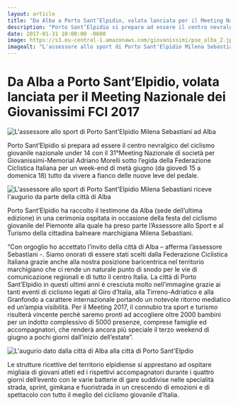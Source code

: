 ```yaml
---
layout: article
title: "Da Alba a Porto Sant’Elpidio, volata lanciata per il Meeting Nazionale dei Giovanissimi FCI 2017"
description: "Porto Sant’Elpidio si prepara ad essere il centro nevralgico del ciclismo giovanile nazionale under 14 con il 31°Meeting Nazionale di società per Giovanissimi-Memorial Adriano Morelli sotto l’egida della Federazione Ciclistica Italiana per un week-end di metà giugno (da giovedì 15 a domenica 18) tutto da vivere a fianco delle nuove leve del pedale."
date: 2017-01-31 10:00:00 -0600
image: https://s3.eu-central-1.amazonaws.com/giovanissimi/pse_alba_2.jpg
imagealt: "L'assessore allo sport di Porto Sant'Elpidio Milena Sebastiani ad Alba"
---
```


# Da Alba a Porto Sant’Elpidio, volata lanciata per il Meeting Nazionale dei Giovanissimi FCI 2017

![L'assessore allo sport di Porto Sant'Elpidio Milena Sebastiani ad Alba](https://s3.eu-central-1.amazonaws.com/giovanissimi/pse_alba_2.jpg)

Porto Sant’Elpidio si prepara ad essere il centro nevralgico del ciclismo giovanile nazionale under 14 con il 31°Meeting Nazionale di società per Giovanissimi-Memorial Adriano Morelli sotto l’egida della Federazione Ciclistica Italiana per un week-end di metà giugno (da giovedì 15 a domenica 18) tutto da vivere a fianco delle nuove leve del pedale.

![L'assessore allo sport di Porto Sant'Elpidio Milena Sebastiani riceve l'augurio da parte della città di Alba](https://s3.eu-central-1.amazonaws.com/giovanissimi/pse_alba_1.jpg)

Porto Sant’Elpidio ha raccolto il testimone da Alba (sede dell’ultima edizione) in una cerimonia ospitata in occasione della festa del ciclismo giovanile del Piemonte alla quale ha preso parte l’Assessore allo Sport e al Turismo della cittadina balneare marchigiana Milena Sebastiani.

“Con orgoglio ho accettato l’invito della città di Alba – afferma l’assessore Sebastiani -. Siamo onorati di essere stati scelti dalla Federazione Ciclistica Italiana grazie anche alla nostra posizione baricentrica nel territorio marchigiano che ci rende un naturale punto di snodo per le vie di comunicazione regionali e di tutto il centro Italia. La città di Porto Sant’Elpidio in questi ultimi anni è cresciuta molto nell’immagine grazie ai tanti eventi di ciclismo legati al Giro d’Italia, alla Tirreno-Adriatico e alla Granfondo a carattere internazionale portando un notevole ritorno mediatico ed un’ampia visibilità. Per il Meeting 2017, il connubio tra sport e turismo risulterà vincente perché saremo pronti ad accogliere oltre 2000 bambini per un indotto complessivo di 5000 presenze, comprese famiglie ed accompagnatori, che renderà ancora più speciale il terzo weekend di giugno a pochi giorni dall’inizio dell’estate”.

![L'augurio dato dalla città di Alba alla città di Porto Sant'Elpdio](https://s3.eu-central-1.amazonaws.com/giovanissimi/pse_alba_3.jpg)

Le strutture ricettive del territorio elpidiense si apprestano ad ospitare migliaia di giovani atleti ed i rispettivi accompagnatori durante i quattro giorni dell’evento con le varie batterie di gare suddivise nelle specialità strada, sprint, gimkana e fuoristrada in un crescendo di emozioni e di spettacolo con tutto il meglio del ciclismo giovanile d’Italia.